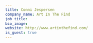 ```yaml
---
title: Conni Jespersen
company_name: Art In The Find
job_title: 
bio_image: 
website: http://www.artinthefind.com/
is_guest: true
---
```


